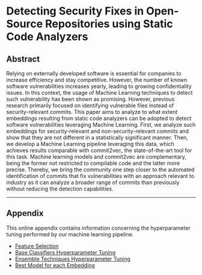 # Detecting Security Fixes in Open-Source Repositories using Static Code Analyzers

## Abstract
Relying on externally developed software is essential for companies to increase
efficiency and stay competitive. However, the number of known software
vulnerabilities increases yearly, leading to growing confidentiality issues. In
this context, the usage of Machine Learning techniques to detect such
vulnerability has been shown as promising. However, previous research primarily
focused on identifying vulnerable files instead of security-relevant commits.
This paper aims to analyze to what extent embeddings resulting from static code
analyzers can be adopted to detect software vulnerabilities leveraging Machine
Learning. First, we analyze such embeddings for security-relevant and
non-security-relevant commits and show that they are not different in a
statistically significant manner. Then, we develop a Machine Learning pipeline
leveraging this data, which achieves results comparable with commit2vec, the
state-of-the-art tool for this task. Machine learning models and commit2vec are
complementary, being the former not restricted to compilable code and the latter
more precise. Thereby, we bring the community one step closer to the automated
identification of commits that fix vulnerabilities with an approach relevant to
industry as it can analyze a broader range of commits than previously without
reducing the detection capabilities.

***

## Appendix
This online appendix contains information concerning the hyperparameter tuning
performed by our machine learning pipeline.

* [Feature Selection](feature_selection_tuning.md)
* [Base Classifiers Hyperparameter Tuning](base_classifiers_tuning.md)
* [Ensemble Techniques Hyperparameter Tuning](ensemble_techniques_tuning.md)
* [Best Model for each Embedding](best_model.md)